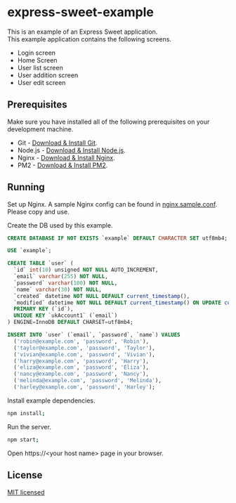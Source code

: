 # express-sweet-example

This is an example of an Express Sweet application.  
This example application contains the following screens.

- Login screen
- Home Screen
- User list screen
- User addition screen
- User edit screen

## Prerequisites

Make sure you have installed all of the following prerequisites on your development machine.

* Git - [Download & Install Git](https://git-scm.com/downloads).
* Node.js - [Download & Install Node.js](https://nodejs.org/en/download/).
* Nginx - [Download & Install Nginx](https://www.nginx.com/resources/wiki/start/topics/tutorials/install/).
* PM2 - [Download & Install PM2](https://pm2.keymetrics.io/docs/usage/quick-start/).

## Running

Set up Nginx.
A sample Nginx config can be found in [nginx.sample.conf](./nginx.sample.conf).  
Please copy and use.

Create the DB used by this example.  
```sql
CREATE DATABASE IF NOT EXISTS `example` DEFAULT CHARACTER SET utf8mb4;

USE `example`;

CREATE TABLE `user` (
  `id` int(10) unsigned NOT NULL AUTO_INCREMENT,
  `email` varchar(255) NOT NULL,
  `password` varchar(100) NOT NULL,
  `name` varchar(30) NOT NULL,
  `created` datetime NOT NULL DEFAULT current_timestamp(),
  `modified` datetime NOT NULL DEFAULT current_timestamp() ON UPDATE current_timestamp(),
  PRIMARY KEY (`id`),
  UNIQUE KEY `ukAccount1` (`email`)
) ENGINE=InnoDB DEFAULT CHARSET=utf8mb4;

INSERT INTO `user` (`email`, `password`, `name`) VALUES
  ('robin@example.com', 'password', 'Robin'),
  ('taylor@example.com', 'password', 'Taylor'),
  ('vivian@example.com', 'password', 'Vivian'),
  ('harry@example.com', 'password', 'Harry'),
  ('eliza@example.com', 'password', 'Eliza'),
  ('nancy@example.com', 'password', 'Nancy'),
  ('melinda@example.com', 'password', 'Melinda'),
  ('harley@example.com', 'password', 'Harley');
```

Install example dependencies.
```sh
npm install;
```

Run the server.
```sh
npm start;
```

Open https://&lt;your host name&gt; page in your browser.

## License

[MIT licensed](./LICENSE.txt)